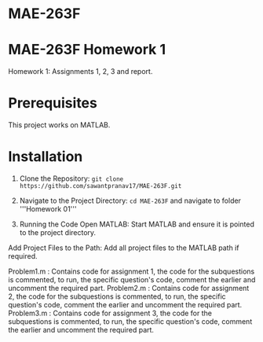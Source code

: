 # MAE-263F

# MAE-263F Homework 1
Homework 1: Assignments 1, 2, 3 and report.

# Prerequisites
This project works on MATLAB. 

# Installation
1. Clone the Repository:
``` git clone https://github.com/sawantpranav17/MAE-263F.git ```

2. Navigate to the Project Directory:
``` cd MAE-263F ``` and navigate to folder '''Homework 01''' 

3. Running the Code
Open MATLAB: Start MATLAB and ensure it is pointed to the project directory.

Add Project Files to the Path: Add all project files to the MATLAB path if required.

Problem1.m : Contains code for assignment 1, the code for the subquestions is commented, to run, the specific question's code, comment the earlier and uncomment the required part.
Problem2.m : Contains code for assignment 2, the code for the subquestions is commented, to run, the specific question's code, comment the earlier and uncomment the required part.
Problem3.m : Contains code for assignment 3, the code for the subquestions is commented, to run, the specific question's code, comment the earlier and uncomment the required part.

